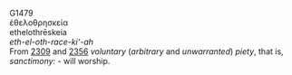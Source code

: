 G1479  
ἐθελοθρησκεία  
ethelothrēskeia  
*eth-el-oth-race-ki‘-ah*  
From [2309](g2309) and [2356](g2356) *voluntary* (*arbitrary* and
*unwarranted*) *piety*, that is, *sanctimony:* - will worship.  
